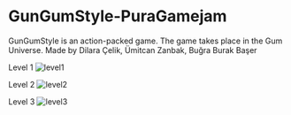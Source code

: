 # GunGumStyle-PuraGamejam
GunGumStyle is an action-packed game. The game takes place in the Gum Universe. Made by Dilara Çelik, Ümitcan Zanbak, Buğra Burak Başer

Level 1
![level1](https://github.com/KAYOKI-Games/GunGumStyle-PuraGamejam/assets/93494247/692cef82-c389-45dd-9ce9-53d35e6ba371 "Level 1")

Level 2
![level2](https://github.com/KAYOKI-Games/GunGumStyle-PuraGamejam/assets/93494247/7319e934-3975-4b02-b9a4-b36c4c565087 "Level 2")

Level 3
![level3](https://github.com/KAYOKI-Games/GunGumStyle-PuraGamejam/assets/93494247/ff295a11-616a-4bc7-9a85-e08633be5366 "Level 3")
